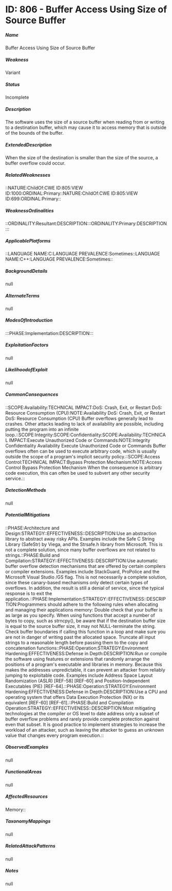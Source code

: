 # ID: 806 - Buffer Access Using Size of Source Buffer
<h5>Name</h5>Buffer Access Using Size of Source Buffer
<h5>Weakness</h5>Variant
<h5>Status</h5>Incomplete
<h5>Description</h5>The software uses the size of a source buffer when reading from or writing to a destination buffer, which may cause it to access memory that is outside of the bounds of the buffer.
<h5>ExtendedDescription</h5>When the size of the destination is smaller than the size of the source, a buffer overflow could occur.
<h5>RelatedWeaknesses</h5>::NATURE:ChildOf:CWE ID:805:VIEW ID:1000:ORDINAL:Primary::NATURE:ChildOf:CWE ID:805:VIEW ID:699:ORDINAL:Primary::
<h5>WeaknessOrdinalities</h5>::ORDINALITY:Resultant:DESCRIPTION:::ORDINALITY:Primary:DESCRIPTION:::
<h5>ApplicablePlatforms</h5>::LANGUAGE NAME:C:LANGUAGE PREVALENCE:Sometimes::LANGUAGE NAME:C++:LANGUAGE PREVALENCE:Sometimes::
<h5>BackgroundDetails</h5>null
<h5>AlternateTerms</h5>null
<h5>ModesOfIntroduction</h5>:::PHASE:Implementation:DESCRIPTION:::
<h5>ExploitationFactors</h5>null
<h5>LikelihoodofExploit</h5>null
<h5>CommonConsequences</h5>::SCOPE:Availability:TECHNICAL IMPACT:DoS: Crash, Exit, or Restart DoS: Resource Consumption (CPU):NOTE:Availability DoS: Crash, Exit, or Restart DoS: Resource Consumption (CPU) Buffer overflows generally lead to crashes. Other attacks leading to lack of availability are possible, including putting the program into an infinite loop.::SCOPE:Integrity:SCOPE:Confidentiality:SCOPE:Availability:TECHNICAL IMPACT:Execute Unauthorized Code or Commands:NOTE:Integrity Confidentiality Availability Execute Unauthorized Code or Commands Buffer overflows often can be used to execute arbitrary code, which is usually outside the scope of a program's implicit security policy.::SCOPE:Access Control:TECHNICAL IMPACT:Bypass Protection Mechanism:NOTE:Access Control Bypass Protection Mechanism When the consequence is arbitrary code execution, this can often be used to subvert any other security service.::
<h5>DetectionMethods</h5>null
<h5>PotentialMitigations</h5>::PHASE:Architecture and Design:STRATEGY::EFFECTIVENESS::DESCRIPTION:Use an abstraction library to abstract away risky APIs. Examples include the Safe C String Library (SafeStr) by Viega, and the Strsafe.h library from Microsoft. This is not a complete solution, since many buffer overflows are not related to strings.::PHASE:Build and Compilation:STRATEGY::EFFECTIVENESS::DESCRIPTION:Use automatic buffer overflow detection mechanisms that are offered by certain compilers or compiler extensions. Examples include StackGuard, ProPolice and the Microsoft Visual Studio /GS flag. This is not necessarily a complete solution, since these canary-based mechanisms only detect certain types of overflows. In addition, the result is still a denial of service, since the typical response is to exit the application.::PHASE:Implementation:STRATEGY::EFFECTIVENESS::DESCRIPTION:Programmers should adhere to the following rules when allocating and managing their applications memory: Double check that your buffer is as large as you specify. When using functions that accept a number of bytes to copy, such as strncpy(), be aware that if the destination buffer size is equal to the source buffer size, it may not NULL-terminate the string. Check buffer boundaries if calling this function in a loop and make sure you are not in danger of writing past the allocated space. Truncate all input strings to a reasonable length before passing them to the copy and concatenation functions::PHASE:Operation:STRATEGY:Environment Hardening:EFFECTIVENESS:Defense in Depth:DESCRIPTION:Run or compile the software using features or extensions that randomly arrange the positions of a program's executable and libraries in memory. Because this makes the addresses unpredictable, it can prevent an attacker from reliably jumping to exploitable code. Examples include Address Space Layout Randomization (ASLR) [REF-58] [REF-60] and Position-Independent Executables (PIE) [REF-64].::PHASE:Operation:STRATEGY:Environment Hardening:EFFECTIVENESS:Defense in Depth:DESCRIPTION:Use a CPU and operating system that offers Data Execution Protection (NX) or its equivalent [REF-60] [REF-61].::PHASE:Build and Compilation Operation:STRATEGY::EFFECTIVENESS::DESCRIPTION:Most mitigating technologies at the compiler or OS level to date address only a subset of buffer overflow problems and rarely provide complete protection against even that subset. It is good practice to implement strategies to increase the workload of an attacker, such as leaving the attacker to guess an unknown value that changes every program execution.::
<h5>ObservedExamples</h5>null
<h5>FunctionalAreas</h5>null
<h5>AffectedResources</h5>Memory::
<h5>TaxonomyMappings</h5>null
<h5>RelatedAttackPatterns</h5>null
<h5>Notes</h5>null

